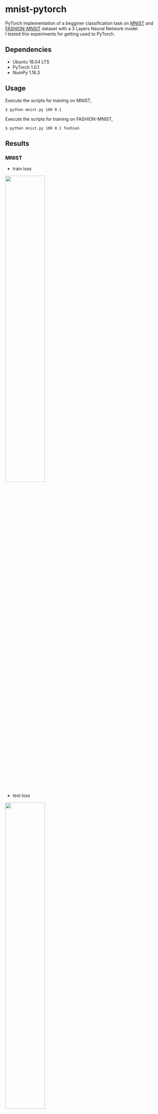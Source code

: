 # mnist-pytorch

PyTorch implementation of a begginer classification task on [MNIST](http://yann.lecun.com/exdb/mnist/) and [FASHION-MNSIT](https://github.com/zalandoresearch/fashion-mnist) dataset with a 3 Layers Neural Network model.  
I tested this experiments for getting used to PyTorch.  

## Dependencies
- Ubuntu 18.04 LTS
- PyTorch 1.0.1
- NumPy 1.16.3

## Usage
Execute the scripts for training on MNIST,
```
$ python mnist.py 100 0.1
```

Execute the scripts for training on FASHION-MNIST,
```
$ python mnist.py 100 0.1 fashion
```

## Results
### MNIST
- train loss

<img src="https://qiita-image-store.s3.ap-northeast-1.amazonaws.com/0/324488/81b0eb15-7c82-5aa0-5521-80eebb4fb039.png" width=50%>

- test loss

<img src="https://qiita-image-store.s3.ap-northeast-1.amazonaws.com/0/324488/a136f87b-3361-89ee-38f1-d7126e39ff92.png" width=50%>

- test accuracy

<img src="https://qiita-image-store.s3.ap-northeast-1.amazonaws.com/0/324488/788dd92d-3b98-95c7-2fe1-280f88f47e97.png" width=50%>


### FASHION-MNIST
- train loss

<img src="https://qiita-image-store.s3.ap-northeast-1.amazonaws.com/0/324488/4fcdfd06-b846-1130-f76f-d7a102a54396.png" width=50%>

- test loss

<img src="https://qiita-image-store.s3.ap-northeast-1.amazonaws.com/0/324488/0cb7bfbd-5016-8e0b-a551-b33a0c6caadf.png" width=50%>

- test accuracy

<img src="https://qiita-image-store.s3.ap-northeast-1.amazonaws.com/0/324488/a03c9685-b345-e808-72e2-d73ad81597f4.png" width=50%>
